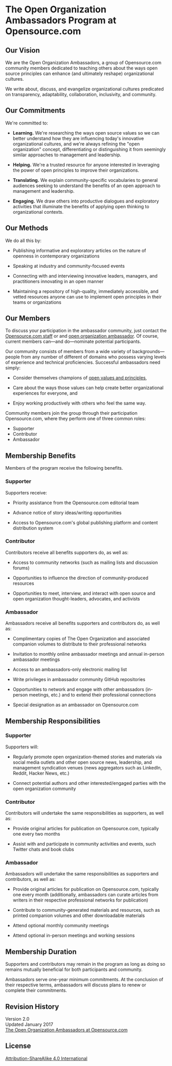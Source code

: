 # The Open Organization Ambassadors Program at Opensource.com

## Our Vision

We are the Open Organization Ambassadors, a group of Opensource.com community members dedicated to teaching others about the ways open source principles can enhance (and ultimately reshape) organizational cultures.

We write about, discuss, and evangelize organizational cultures predicated on transparency, adaptability, collaboration, inclusivity, and community.

## Our Commitments

We're committed to:

* **Learning.** We're researching the ways open source values so we can better understand how they are influencing today's innovative organizational cultures, and we're always refining  the "open organization" concept, differentiating or distinguishing it from seemingly similar approaches to management and leadership.

* **Helping.** We're a trusted resource for anyone interested in leveraging the power of open principles to improve their organizations.

* **Translating.** We explain community-specific vocabularies to general audiences seeking to understand the benefits of an open approach to management and leadership.

* **Engaging.** We draw others into productive dialogues and exploratory activities that illuminate the benefits of applying open thinking to organizational contexts.

## Our Methods

We do all this by:

* Publishing informative and exploratory articles on the nature of openness in contemporary organizations

* Speaking at industry and community-focused events

* Connecting with and interviewing innovative leaders, managers, and practitioners innovating in an open manner

* Maintaining a repository of high-quality, immediately accessible, and vetted resources anyone can use to implement open principles in their teams or organizations

## Our Members

To discuss your participation in the ambassador community, just contact the [Opensource.com staff](https://opensource.com/contact) or and [open organization ambassador](https://github.com/open-organization-ambassadors/). Of course, current members can—and do—nominate potential participants.

Our community consists of members from a wide variety of backgrounds—people from any number of different of domains who possess varying levels of experience and technical proficiencies. Successful ambassadors need simply:

* Consider themselves champions of [open values and principles](https://opensource.com/open-organization/resources/open-org-definition),

* Care about the ways those values can help create better organizational experiences for everyone, and

* Enjoy working productively with others who feel the same way.

Community members join the group through their participation Opensource.com, where they perform one of three common roles:

* Supporter
* Contributor
* Ambassador

## Membership Benefits

Members of the program receive the following benefits.

### Supporter

Supporters receive:

* Priority assistance from the Opensource.com editorial team

* Advance notice of story ideas/writing opportunities

* Access to Opensource.com's global publishing platform and content distribution system

### Contributor

Contributors receive all benefits supporters do, as well as:

* Access to community networks (such as mailing lists and discussion forums)

* Opportunities to influence the direction of community-produced resources

* Opportunities to meet, interview, and interact with open source and open organization thought-leaders, advocates, and activists

### Ambassador

Ambassadors receive all benefits supporters and contributors do, as well as:

* Complimentary copies of The Open Organization and associated companion volumes to distribute to their professional networks 

* Invitation to monthly online ambassador meetings and annual in-person ambassador meetings

* Access to an ambassadors-only electronic mailing list

* Write privileges in ambassador community GitHub repositories

* Opportunities to network and engage with other ambassadors (in-person meetings, etc.) and to extend their professional connections

* Special designation as an ambassador on Opensource.com

## Membership Responsibilities

### Supporter

Supporters will:

* Regularly promote open organization-themed stories and materials via social media outlets and other open source news, leadership, and management syndication venues (news aggregators such as LinkedIn, Reddit, Hacker News, etc.)

* Connect potential authors and other interested/engaged parties with the open organization community

### Contributor

Contributors will undertake the same responsibilities as supporters, as well as:

* Provide original articles for publication on Opensource.com, typically one every two months

* Assist with and participate in community activities and events, such Twitter chats and book clubs

### Ambassador

Ambassadors will undertake the same responsibilities as supporters and contributors, as well as:

* Provide original articles for publication on Opensource.com, typically one every month (additionally, ambassadors can curate articles from writers in their respective professional networks for publication)

* Contribute to community-generated materials and resources, such as printed companion volumes and other downloadable materials

* Attend optional monthly community meetings

* Attend optional in-person meetings and working sessions

## Membership Duration

Supporters and contributors may remain in the program as long as doing so remains mutually beneficial for both participants and community.

Ambassadors serve one-year minimum commitments. At the conclusion of their respective terms, ambassadors will discuss plans to renew or complete their commitments.

## Revision History

Version 2.0  
Updated January 2017  
[The Open Organization Ambassadors at Opensource.com](https://opensource.com/open-organization/resources/meet-ambassadors)

## License

[Attribution-ShareAlike 4.0 International](https://creativecommons.org/licenses/by-sa/4.0/)

